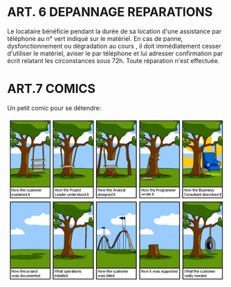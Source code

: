 # ART. 6 DEPANNAGE REPARATIONS
Le locataire bénéficie pendant la durée de sa location d'une assistance par téléphone au n° vert indiqué sur le matériel. En cas de panne, dysfonctionnement ou dégradation au cours , il doit immédiatement cesser d'utiliser le matériel, aviser le  par téléphone et lui adresser confirmation par écrit relatant les circonstances sous 72h. Toute réparation n'est effectuée.

# ART.7 COMICS
Un petit comic pour se détendre:

![comic](comics.png)
